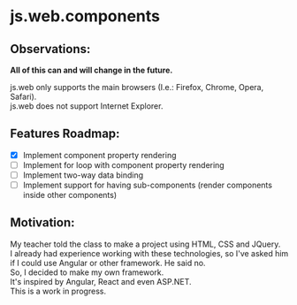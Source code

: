 # js.web.components

## Observations:

**All of this can and will change in the future.**

js.web only supports the main browsers (I.e.: Firefox, Chrome, Opera, Safari).<br>
js.web does not support Internet Explorer.

## Features Roadmap:
- [x] Implement component property rendering
- [ ] Implement for loop with component property rendering
- [ ] Implement two-way data binding
- [ ] Implement support for having sub-components (render components inside other components)

## Motivation:
My teacher told the class to make a project using HTML, CSS and JQuery.<br/>
I already had experience working with these technologies, so I've asked him if I could use Angular or other framework. He said no.<br/>
So, I decided to make my own framework.<br/>
It's inspired by Angular, React and even ASP.NET.<br/>
This is a work in progress.
